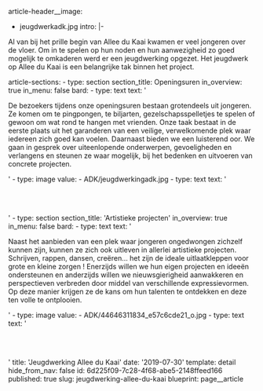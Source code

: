 article-header__image:
  - jeugdwerkadk.jpg
intro: |-
  <p>Al van bij het prille begin van Allee du Kaai kwamen er veel jongeren over de vloer. Om in te spelen op hun noden en hun aanwezigheid zo goed mogelijk te omkaderen werd er een jeugdwerking opgezet. Het jeugdwerk op Allee du Kaai is een belangrijke tak binnen het project.
  </p>
article-sections:
  -
    type: section
    section_title: Openingsuren
    in_overview: true
    in_menu: false
    bard:
      -
        type: text
        text: '<p>De bezoekers tijdens onze openingsuren bestaan grotendeels uit jongeren. Ze komen om te pingpongen, te biljarten, gezelschapsspelletjes te spelen of gewoon om wat rond te hangen met vrienden. Onze taak bestaat in de eerste plaats uit het garanderen van een veilige, verwelkomende plek waar iedereen zich goed kan voelen. Daarnaast bieden we een luisterend oor. We gaan in gesprek over uiteenlopende onderwerpen, gevoeligheden en verlangens en steunen ze waar mogelijk, bij het bedenken en uitvoeren van concrete projecten.</p>'
      -
        type: image
        value:
          - ADK/jeugdwerkingadk.jpg
      -
        type: text
        text: '<p><br><br></p>'
  -
    type: section
    section_title: 'Artistieke projecten'
    in_overview: true
    in_menu: false
    bard:
      -
        type: text
        text: '<p>Naast het aanbieden van een plek waar jongeren ongedwongen zichzelf kunnen zijn, kunnen ze zich ook uitleven in allerlei artistieke projecten. Schrijven, rappen, dansen, creëren… het zijn  de ideale uitlaatkleppen voor grote en kleine zorgen ! Enerzijds willen we hun eigen projecten en ideeën ondersteunen en anderzijds willen we nieuwsgierigheid aanwakkeren en perspectieven verbreden door middel van verschillende expressievormen. Op deze manier krijgen ze de kans om hun talenten te ontdekken en deze ten volle te ontplooien.&nbsp;</p>'
      -
        type: image
        value:
          - ADK/44646311834_e57c6cde21_o.jpg
      -
        type: text
        text: '<p><br><br></p>'
title: 'Jeugdwerking Allee du Kaai'
date: '2019-07-30'
template: detail
hide_from_nav: false
id: 6d225f09-7c28-4f68-abe5-2148ffeed166
published: true
slug: jeugdwerking-allee-du-kaai
blueprint: page__article
